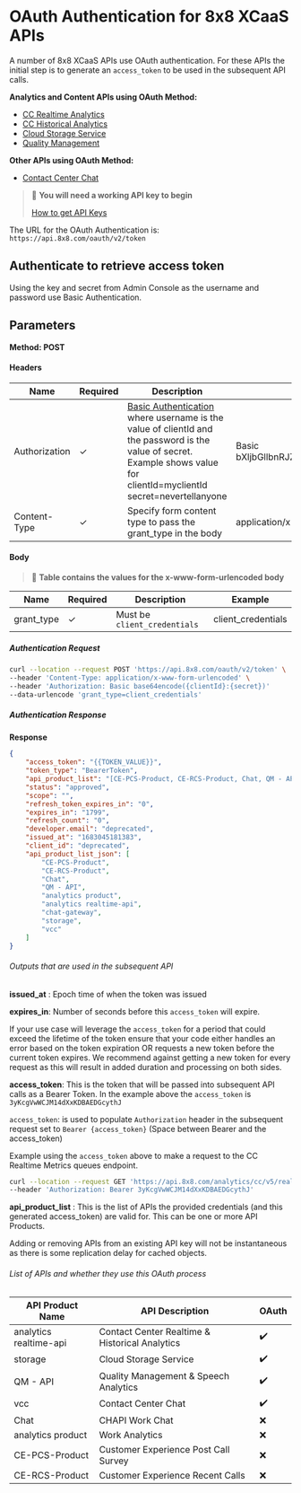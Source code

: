 # OAuth Authentication for 8x8 XCaaS APIs

A number of 8x8 XCaaS APIs use OAuth authentication. For these APIs the initial step is to generate an `access_token` to be used in the subsequent API calls.

**Analytics and Content APIs using OAuth Method:**

* [CC Realtime Analytics](/analytics/reference/cc-real-time-get-queues-metrics)
* [CC Historical Analytics](/analytics/reference/cc-historical-report-create)
* [Cloud Storage Service](/analytics/reference/searchobject)
* [Quality Management](/analytics/reference/interactions-count)

**Other APIs using OAuth Method:**

* [Contact Center Chat](/actions-events/reference/createaccesstoken)

> 📘 **You will need a working API key to begin**
> 
> [How to get API Keys](/analytics/docs/how-to-get-api-keys)
> 
> 

The URL for the OAuth Authentication is: `https://api.8x8.com/oauth/v2/token`

## Authenticate to retrieve access token

Using the key and secret from Admin Console as the username and password use Basic Authentication.

## Parameters

**Method: POST**

#### Headers

| Name          | Required | Description                                                                                                                                                                                                                                            | Example                                    |
| ------------- | -------- | ------------------------------------------------------------------------------------------------------------------------------------------------------------------------------------------------------------------------------------------------------ | ------------------------------------------ |
| Authorization | ✓        | [Basic Authentication](https://en.wikipedia.org/wiki/Basic_access_authentication) where username is the value of clientId and the password is the value of secret. <br />Example shows value for <br />clientId=myclientId<br />secret=nevertellanyone | Basic bXljbGllbnRJZDpuZXZlcnRlbGxhbnlvbmU= |
| Content-Type  | ✓        | Specify form content type to pass the grant_type in the body                                                                                                                                                                                           | application/x-www-form-urlencoded          |


#### Body

> 📘 **Table contains the values for the x-www-form-urlencoded body**
> 
> 

| Name       | Required | Description                  | Example            |
| ---------- | -------- | ---------------------------- | ------------------ |
| grant_type | ✓        | Must be `client_credentials` | client_credentials |


##### Authentication Request

```bash
curl --location --request POST 'https://api.8x8.com/oauth/v2/token' \
--header 'Content-Type: application/x-www-form-urlencoded' \
--header 'Authorization: Basic base64encode({clientId}:{secret})' 
--data-urlencode 'grant_type=client_credentials'

```

##### Authentication Response

**Response**

```json
{
    "access_token": "{{TOKEN_VALUE}}",
    "token_type": "BearerToken",
    "api_product_list": "[CE-PCS-Product, CE-RCS-Product, Chat, QM - API, analytics product, analytics realtime-api, chat-gateway, storage, vcc]",
    "status": "approved",
    "scope": "",
    "refresh_token_expires_in": "0",
    "expires_in": "1799",
    "refresh_count": "0",
    "developer.email": "deprecated",
    "issued_at": "1683045181383",
    "client_id": "deprecated",
    "api_product_list_json": [
        "CE-PCS-Product",
        "CE-RCS-Product",
        "Chat",
        "QM - API",
        "analytics product",
        "analytics realtime-api",
        "chat-gateway",
        "storage",
        "vcc"
    ]
}

```

###### Outputs that are used in the subsequent API

**issued_at** : Epoch time of when the token was issued  

**expires_in**: Number of seconds before this `access_token` will expire. 

If your use case will leverage the `access_token` for a period that could exceed the lifetime of the token ensure that your code either handles an error based on the token expiration OR requests a new token before the current token expires. We recommend against getting a new token for every request as this will result in added duration and processing on both sides. 

**access_token**: This is the token that will be passed into subsequent API calls as a Bearer Token. In the example above the `access_token` is `3yKcgVwWCJM14dXxKDBAEDGcythJ`

`access_token`: is used to populate `Authorization` header in the subsequent request set to `Bearer {access_token}` (Space between Bearer and the access_token)

Example using the `access_token` above to make a request to the CC Realtime Metrics queues endpoint.

```bash
curl --location --request GET 'https://api.8x8.com/analytics/cc/v5/realtime-metrics/queues' \
--header 'Authorization: Bearer 3yKcgVwWCJM14dXxKDBAEDGcythJ'

```

**api_product_list** : This is the list of APIs the provided credentials (and this generated access_token) are valid for. This can be one or more API Products.  

Adding or removing APIs from an existing API key will not be instantaneous as there is some replication delay for cached objects.

###### List of APIs and whether they use this OAuth process

| API Product Name       | API Description                                | OAuth |
| ---------------------- | ---------------------------------------------- | ----- |
| analytics realtime-api | Contact Center Realtime & Historical Analytics | ✔️    |
| storage                | Cloud Storage Service                          | ✔️    |
| QM - API               | Quality Management & Speech Analytics          | ✔️    |
| vcc                    | Contact Center Chat                            | ✔️    |
| Chat                   | CHAPI Work Chat                                | ❌    |
| analytics product      | Work Analytics                                 | ❌    |
| CE-PCS-Product         | Customer Experience Post Call Survey           | ❌    |
| CE-RCS-Product         | Customer Experience Recent Calls               | ❌    |

